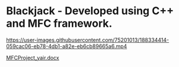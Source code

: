 # Blackjack - Developed using C++ and MFC framework.



https://user-images.githubusercontent.com/75201013/188334414-059cac06-eb78-4db1-a82e-eb6cb89665a6.mp4

[MFCProject_yair.docx](https://github.com/yairsultan/BlackJack21/files/9485533/MFCProject_yair.docx)
